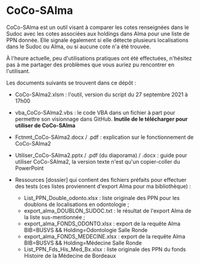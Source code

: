 # CoCo-SAlma

CoCo-SAlma est un outil visant à comparer les cotes renseignées dans le Sudoc avec les cotes associées aux holdings dans Alma pour une liste de PPN donnée. Elle signale également si elle détecte plusieurs localisations dans le Sudoc ou Alma, ou si aucune cote n'a été trouvée.

À l'heure actuelle, peu d'utilisations pratiques ont été effectuées, n'hésitez pas à me partager des problèmes que vous auriez pu rencontrer en l'utilisant.

Les documents suivants se trouvent dans ce dépôt :

* CoCo-SAlma2.xlsm : l'outil, version du script du 27 septembre 2021 à 17h00
* vba_CoCo-SAlma2.vbs : le code VBA dans un fichier à part pour permettre son visionnage dans GitHub. __Inutile de le télécharger pour utiliser de CoCo-SAlma__
* Fctnmt_CoCo-SAlma2.docx / .pdf : explication sur le fonctionnement de CoCo-SAlma2
* Utiliser_CoCo-SAlma2.pptx / .pdf (du diaporama) / .docx : guide pour utiliser CoCo-SAlma2, la version texte n'est qu'un copier-coller du PowerPoint
* Ressources [dossier] qui contient des fichiers préfaits pour effectuer des tests (ces listes proviennent d'export Alma pour ma bibliothèque) :

   * List_PPN_Double_odonto.xlsx : liste originale des PPN pour les doublons de localisations en odontologie ;
   * export_alma_DOUBLON_SUDOC.txt  : le résultat de l'export Alma de la liste sus-mentionnée ;
   * export_alma_FONDS_ODONTO.xlsx : export de la requête Alma BIB=BUSVS && Holding=Odontologie Salle Ronde
   * export_alma_FONDS_MEDECINE.xlsx : export de la requête Alma BIB=BUSVS && Holding=Médecine Salle Ronde
   * List_PPN_Fds_His_Med_Bx.xlsx : liste originale des PPN du fonds Histoire de la Médecine de Bordeaux
